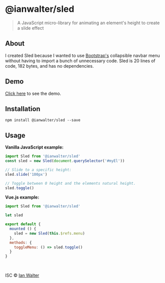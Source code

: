 # @ianwalter/sled
> A JavaScript micro-library for animating an element's height to create
> a slide effect

## About

I created Sled because I wanted to use [Bootstrap's](https://getbootstrap.com)
collapsible navbar menu without having to import a bunch of unnecessary code.
Sled is 20 lines of code, 182 bytes, and has no dependencies.

## Demo

[Click here]() to see the demo.

## Installation

```console
npm install @ianwalter/sled --save
```

## Usage

**Vanilla JavaScript example:**

```js
import Sled from '@ianwalter/sled'
const sled = new Sled(document.querySelector('#myEl'))

// Slide to a specific height:
sled.slide('100px')

// Toggle between 0 height and the elements natural height.
sled.toggle()
```

**Vue.js example:**

```js
import Sled from '@ianwalter/sled'

let sled

export default {
  mounted () {
    sled = new Sled(this.$refs.menu)
  },
  methods: {
    toggleMenu: () => sled.toggle()
  }
}
```

&nbsp;

ISC &copy; [Ian Walter](https://iankwalter.com)

